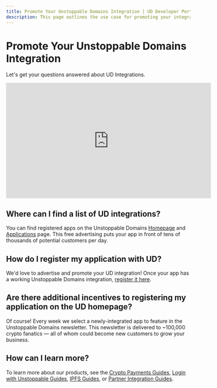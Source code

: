 ```yaml
---
title: Promote Your Unstoppable Domains Integration | UD Developer Portal
description: This page outlines the use case for promoting your integration in the Unstoppable Domains application directory.
---
```

# Promote Your Unstoppable Domains Integration
Let's get your questions answered about UD Integrations.

<div class="video-container">
<iframe width="560" height="315" src="https://www.youtube.com/embed/oM241tmeLRs" title="YouTube video player" frameborder="0" allow="accelerometer; autoplay; clipboard-write; encrypted-media; gyroscope; picture-in-picture" allowfullscreen></iframe>
</div>

## Where can I find a list of UD integrations?

You can find registered apps on the Unstoppable Domains [Homepage](https://unstoppabledomains.com) and [Applications](https://unstoppabledomains.com/apps) page. This free advertising puts your app in front of tens of thousands of potential customers per day.

## How do I register my application with UD?

We'd love to advertise and promote your UD integration! Once your app has a working Unstoppable Domains integration, [register it here](https://unstoppabledomains.com/app-submission).

## Are there additional incentives to registering my application on the UD homepage?

Of course! Every week we select a newly-integrated app to feature in the Unstoppable Domains newsletter. This newsletter is delivered to ~100,000 crypto fanatics — all of whom could become new customers to grow your business.

## How can I learn more?

To learn more about our products, see the [Crypto Payments Guides](/crypto-payments/index.md), [Login with Unstoppable Guides](/login-with-unstoppable/index.md), [IPFS Guides](/d-websites/index.md), or [Partner Integration Guides](/partner/integration-paths.md.md).
